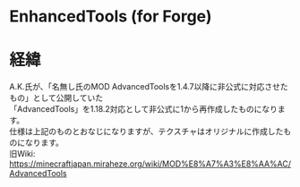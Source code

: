 # EnhancedTools (for Forge)

# 経緯
A.K.氏が、「名無し氏のMOD AdvancedToolsを1.4.7以降に非公式に対応させたもの」として公開していた  
「AdvancedTools」を1.18.2対応として非公式に1から再作成したものになります。  
仕様は上記のものとおなじになりますが、テクスチャはオリジナルに作成したものになります。  
旧Wiki: https://minecraftjapan.miraheze.org/wiki/MOD%E8%A7%A3%E8%AA%AC/AdvancedTools  